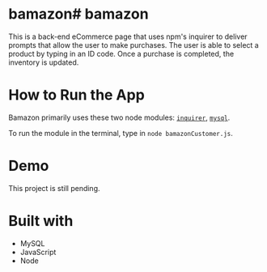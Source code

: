 # bamazon# bamazon

This is a back-end eCommerce page that uses npm's inquirer to deliver prompts that allow the user to make purchases. The user is able to select a product by typing in an ID code. Once a purchase is completed, the inventory is updated.

# How to Run the App

Bamazon primarily uses these two node modules: [`inquirer`](https://www.npmjs.com/package/inquirer), [`mysql`](https://www.npmjs.com/package/mysql).

To run the module in the terminal, type in `node bamazonCustomer.js`.

# Demo

This project is still pending.

# Built with
* MySQL
* JavaScript
* Node